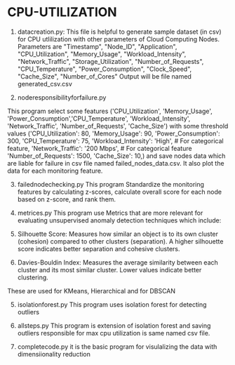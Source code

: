 # CPU-UTILIZATION

1. datacreation.py:
This file is helpful to generate sample dataset (in csv) for CPU utlilization with other parameters of Cloud Computing Nodes.
Parameters are
"Timestamp", "Node_ID", "Application", "CPU_Utilization", "Memory_Usage", "Workload_Intensity", "Network_Traffic",
"Storage_Utilization", "Number_of_Requests", "CPU_Temperature", "Power_Consumption", "Clock_Speed", "Cache_Size", "Number_of_Cores"
Output will be file named generated_csv.csv

2. noderesponsibilityforfailure.py

This program select some features ('CPU_Utilization', 'Memory_Usage', 'Power_Consumption','CPU_Temperature', 'Workload_Intensity', 'Network_Traffic',
'Number_of_Requests', 'Cache_Size') with some threshold values ('CPU_Utilization': 80, 'Memory_Usage': 90, 'Power_Consumption': 300,
'CPU_Temperature': 75, 'Workload_Intensity': 'High',  # For categorical feature,  'Network_Traffic': '200 Mbps',  # For categorical feature
'Number_of_Requests': 1500, 'Cache_Size': 10,) and save nodes data which are liable for failure in csv file named failed_nodes_data.csv. It also plot the data for each monitoring feature.
   
3. failednodechecking.py
This program Standardize the monitoring features by calculating z-scores, calculate overall score for each node based on z-score, and rank them.

 
4. metrices.py
This program use Metrics that are more relevant for evaluating unsupervised anomaly detection techniques which include:

1. Silhouette Score: Measures how similar an object is to its own cluster (cohesion) compared to other clusters (separation). A higher silhouette score indicates better separation and cohesive clusters.
2. Davies-Bouldin Index: Measures the average similarity between each cluster and its most similar cluster. Lower values indicate better clustering.

These are used for KMeans, Hierarchical and for DBSCAN

5.  isolationforest.py
This program uses isolation forest for detecting outliers

6.  allsteps.py
This program is extension of isolation forest and saving outliers responsible for max cpu utilization is same named csv file.

7.  completecode.py
it is the basic program for visulalizing the data with dimensiionality reduction


  
  
